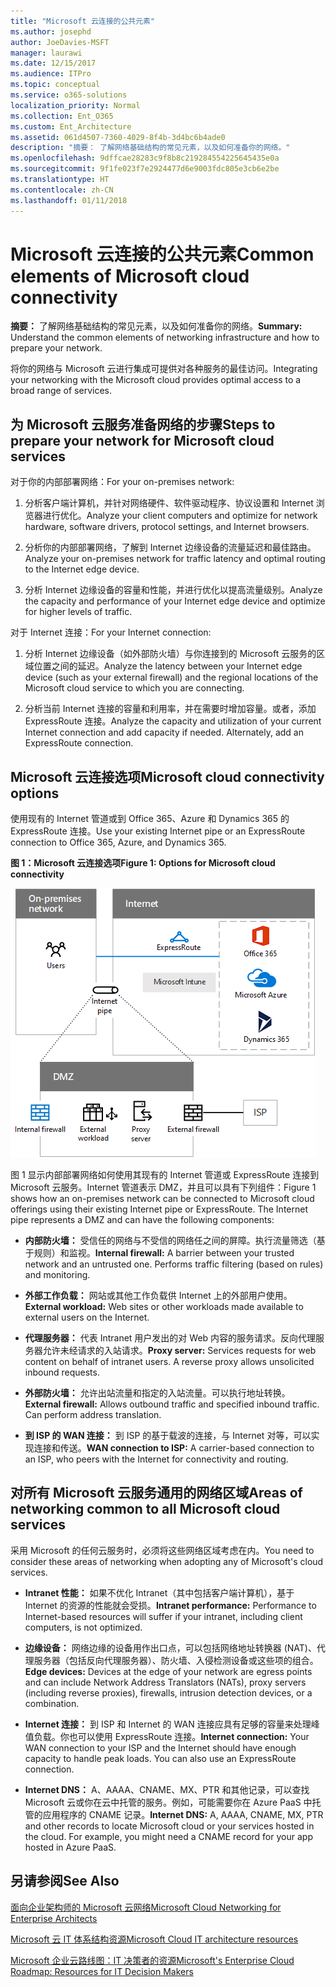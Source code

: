 ```yaml
---
title: "Microsoft 云连接的公共元素"
ms.author: josephd
author: JoeDavies-MSFT
manager: laurawi
ms.date: 12/15/2017
ms.audience: ITPro
ms.topic: conceptual
ms.service: o365-solutions
localization_priority: Normal
ms.collection: Ent_O365
ms.custom: Ent_Architecture
ms.assetid: 061d4507-7360-4029-8f4b-3d4bc6b4ade0
description: "摘要： 了解网络基础结构的常见元素，以及如何准备你的网络。"
ms.openlocfilehash: 9dffcae28283c9f8b8c219284554225645435e0a
ms.sourcegitcommit: 9f1fe023f7e2924477d6e9003fdc805e3cb6e2be
ms.translationtype: HT
ms.contentlocale: zh-CN
ms.lasthandoff: 01/11/2018
---
```

# <a name="common-elements-of-microsoft-cloud-connectivity"></a><span data-ttu-id="9da72-103">Microsoft 云连接的公共元素</span><span class="sxs-lookup"><span data-stu-id="9da72-103">Common elements of Microsoft cloud connectivity</span></span>

 <span data-ttu-id="9da72-104">**摘要：** 了解网络基础结构的常见元素，以及如何准备你的网络。</span><span class="sxs-lookup"><span data-stu-id="9da72-104">**Summary:** Understand the common elements of networking infrastructure and how to prepare your network.</span></span>
  
<span data-ttu-id="9da72-105">将你的网络与 Microsoft 云进行集成可提供对各种服务的最佳访问。</span><span class="sxs-lookup"><span data-stu-id="9da72-105">Integrating your networking with the Microsoft cloud provides optimal access to a broad range of services.</span></span>
  
## <a name="steps-to-prepare-your-network-for-microsoft-cloud-services"></a><span data-ttu-id="9da72-106">为 Microsoft 云服务准备网络的步骤</span><span class="sxs-lookup"><span data-stu-id="9da72-106">Steps to prepare your network for Microsoft cloud services</span></span>
<span data-ttu-id="9da72-107"><a name="steps"> </a></span><span class="sxs-lookup"><span data-stu-id="9da72-107"><a name="steps"> </a></span></span>

<span data-ttu-id="9da72-108">对于你的内部部署网络：</span><span class="sxs-lookup"><span data-stu-id="9da72-108">For your on-premises network:</span></span>
  
1. <span data-ttu-id="9da72-109">分析客户端计算机，并针对网络硬件、软件驱动程序、协议设置和 Internet 浏览器进行优化。</span><span class="sxs-lookup"><span data-stu-id="9da72-109">Analyze your client computers and optimize for network hardware, software drivers, protocol settings, and Internet browsers.</span></span>
    
2. <span data-ttu-id="9da72-110">分析你的内部部署网络，了解到 Internet 边缘设备的流量延迟和最佳路由。</span><span class="sxs-lookup"><span data-stu-id="9da72-110">Analyze your on-premises network for traffic latency and optimal routing to the Internet edge device.</span></span>
    
3. <span data-ttu-id="9da72-111">分析 Internet 边缘设备的容量和性能，并进行优化以提高流量级别。</span><span class="sxs-lookup"><span data-stu-id="9da72-111">Analyze the capacity and performance of your Internet edge device and optimize for higher levels of traffic.</span></span>
    
<span data-ttu-id="9da72-112">对于 Internet 连接：</span><span class="sxs-lookup"><span data-stu-id="9da72-112">For your Internet connection:</span></span>
  
1. <span data-ttu-id="9da72-113">分析 Internet 边缘设备（如外部防火墙）与你连接到的 Microsoft 云服务的区域位置之间的延迟。</span><span class="sxs-lookup"><span data-stu-id="9da72-113">Analyze the latency between your Internet edge device (such as your external firewall) and the regional locations of the Microsoft cloud service to which you are connecting.</span></span>
    
2. <span data-ttu-id="9da72-p101">分析当前 Internet 连接的容量和利用率，并在需要时增加容量。或者，添加 ExpressRoute 连接。</span><span class="sxs-lookup"><span data-stu-id="9da72-p101">Analyze the capacity and utilization of your current Internet connection and add capacity if needed. Alternately, add an ExpressRoute connection.</span></span>
    
## <a name="microsoft-cloud-connectivity-options"></a><span data-ttu-id="9da72-116">Microsoft 云连接选项</span><span class="sxs-lookup"><span data-stu-id="9da72-116">Microsoft cloud connectivity options</span></span>
<span data-ttu-id="9da72-117"><a name="steps"> </a></span><span class="sxs-lookup"><span data-stu-id="9da72-117"><a name="steps"> </a></span></span>

<span data-ttu-id="9da72-118">使用现有的 Internet 管道或到 Office 365、Azure 和 Dynamics 365 的 ExpressRoute 连接。</span><span class="sxs-lookup"><span data-stu-id="9da72-118">Use your existing Internet pipe or an ExpressRoute connection to Office 365, Azure, and Dynamics 365.</span></span>
  
<span data-ttu-id="9da72-119">**图 1：Microsoft 云连接选项**</span><span class="sxs-lookup"><span data-stu-id="9da72-119">**Figure 1: Options for Microsoft cloud connectivity**</span></span>

![图 1：Microsoft 云连接选项](images/Network_Poster/CommonElements.png)

  
<span data-ttu-id="9da72-p102">图 1 显示内部部署网络如何使用其现有的 Internet 管道或 ExpressRoute 连接到 Microsoft 云服务。Internet 管道表示 DMZ，并且可以具有下列组件：</span><span class="sxs-lookup"><span data-stu-id="9da72-p102">Figure 1 shows how an on-premises network can be connected to Microsoft cloud offerings using their existing Internet pipe or ExpressRoute. The Internet pipe represents a DMZ and can have the following components:</span></span>
  
- <span data-ttu-id="9da72-p103">**内部防火墙：** 受信任的网络与不受信的网络任之间的屏障。执行流量筛选（基于规则）和监视。</span><span class="sxs-lookup"><span data-stu-id="9da72-p103">**Internal firewall:** A barrier between your trusted network and an untrusted one. Performs traffic filtering (based on rules) and monitoring.</span></span>
    
- <span data-ttu-id="9da72-125">**外部工作负载：** 网站或其他工作负载供 Internet 上的外部用户使用。</span><span class="sxs-lookup"><span data-stu-id="9da72-125">**External workload:** Web sites or other workloads made available to external users on the Internet.</span></span>
    
- <span data-ttu-id="9da72-p104">**代理服务器：** 代表 Intranet 用户发出的对 Web 内容的服务请求。反向代理服务器允许未经请求的入站请求。</span><span class="sxs-lookup"><span data-stu-id="9da72-p104">**Proxy server:** Services requests for web content on behalf of intranet users. A reverse proxy allows unsolicited inbound requests.</span></span>
    
- <span data-ttu-id="9da72-p105">**外部防火墙：** 允许出站流量和指定的入站流量。可以执行地址转换。</span><span class="sxs-lookup"><span data-stu-id="9da72-p105">**External firewall:** Allows outbound traffic and specified inbound traffic. Can perform address translation.</span></span>
    
- <span data-ttu-id="9da72-130">**到 ISP 的 WAN 连接：** 到 ISP 的基于载波的连接，与 Internet 对等，可以实现连接和传送。</span><span class="sxs-lookup"><span data-stu-id="9da72-130">**WAN connection to ISP:** A carrier-based connection to an ISP, who peers with the Internet for connectivity and routing.</span></span>
    
## <a name="areas-of-networking-common-to-all-microsoft-cloud-services"></a><span data-ttu-id="9da72-131">对所有 Microsoft 云服务通用的网络区域</span><span class="sxs-lookup"><span data-stu-id="9da72-131">Areas of networking common to all Microsoft cloud services</span></span>
<span data-ttu-id="9da72-132"><a name="steps"> </a></span><span class="sxs-lookup"><span data-stu-id="9da72-132"><a name="steps"> </a></span></span>

<span data-ttu-id="9da72-133">采用 Microsoft 的任何云服务时，必须将这些网络区域考虑在内。</span><span class="sxs-lookup"><span data-stu-id="9da72-133">You need to consider these areas of networking when adopting any of Microsoft's cloud services.</span></span>
  
- <span data-ttu-id="9da72-134">**Intranet 性能：** 如果不优化 Intranet（其中包括客户端计算机），基于 Internet 的资源的性能就会受损。</span><span class="sxs-lookup"><span data-stu-id="9da72-134">**Intranet performance:** Performance to Internet-based resources will suffer if your intranet, including client computers, is not optimized.</span></span>
    
- <span data-ttu-id="9da72-135">**边缘设备：** 网络边缘的设备用作出口点，可以包括网络地址转换器 (NAT)、代理服务器（包括反向代理服务器）、防火墙、入侵检测设备或这些项的组合。</span><span class="sxs-lookup"><span data-stu-id="9da72-135">**Edge devices:** Devices at the edge of your network are egress points and can include Network Address Translators (NATs), proxy servers (including reverse proxies), firewalls, intrusion detection devices, or a combination.</span></span>
    
- <span data-ttu-id="9da72-p106">**Internet 连接：** 到 ISP 和 Internet 的 WAN 连接应具有足够的容量来处理峰值负载。你也可以使用 ExpressRoute 连接。</span><span class="sxs-lookup"><span data-stu-id="9da72-p106">**Internet connection:** Your WAN connection to your ISP and the Internet should have enough capacity to handle peak loads. You can also use an ExpressRoute connection.</span></span>
    
- <span data-ttu-id="9da72-p107">**Internet DNS：** A、AAAA、CNAME、MX、PTR 和其他记录，可以查找 Microsoft 云或你在云中托管的服务。例如，可能需要你在 Azure PaaS 中托管的应用程序的 CNAME 记录。</span><span class="sxs-lookup"><span data-stu-id="9da72-p107">**Internet DNS:** A, AAAA, CNAME, MX, PTR and other records to locate Microsoft cloud or your services hosted in the cloud. For example, you might need a CNAME record for your app hosted in Azure PaaS.</span></span>
    
## <a name="see-also"></a><span data-ttu-id="9da72-140">另请参阅</span><span class="sxs-lookup"><span data-stu-id="9da72-140">See Also</span></span>

<span data-ttu-id="9da72-141"><a name="steps"> </a></span><span class="sxs-lookup"><span data-stu-id="9da72-141"><a name="steps"> </a></span></span>

[<span data-ttu-id="9da72-142">面向企业架构师的 Microsoft 云网络</span><span class="sxs-lookup"><span data-stu-id="9da72-142">Microsoft Cloud Networking for Enterprise Architects</span></span>](microsoft-cloud-networking-for-enterprise-architects.md)
  
[<span data-ttu-id="9da72-143">Microsoft 云 IT 体系结构资源</span><span class="sxs-lookup"><span data-stu-id="9da72-143">Microsoft Cloud IT architecture resources</span></span>](microsoft-cloud-it-architecture-resources.md)

<span data-ttu-id="9da72-144">[Microsoft 企业云路线图：IT 决策者的资源](https://sway.com/FJ2xsyWtkJc2taRD)</span><span class="sxs-lookup"><span data-stu-id="9da72-144">[Microsoft's Enterprise Cloud Roadmap: Resources for IT Decision Makers](https://sway.com/FJ2xsyWtkJc2taRD)</span></span>


